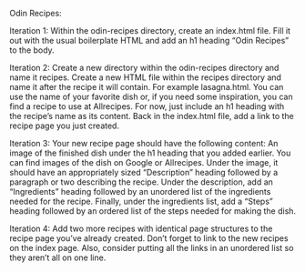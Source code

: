 Odin Recipes: 


Iteration 1: 
Within the odin-recipes directory, create an index.html file. Fill it out with the usual boilerplate HTML and add an h1 heading “Odin Recipes” to the body.

Iteration 2: 
Create a new directory within the odin-recipes directory and name it recipes. Create a new HTML file within the recipes directory and name it after the recipe it will contain. For example lasagna.html. You can use the name of your favorite dish or, if you need some inspiration, you can find a recipe to use at Allrecipes. For now, just include an h1 heading with the recipe’s name as its content. Back in the index.html file, add a link to the recipe page you just created. 

Iteration 3: 
Your new recipe page should have the following content: 
An image of the finished dish under the h1 heading that you added earlier. You can find images of the dish on Google or Allrecipes.
Under the image, it should have an appropriately sized “Description” heading followed by a paragraph or two describing the recipe.
Under the description, add an “Ingredients” heading followed by an unordered list of the ingredients needed for the recipe.
Finally, under the ingredients list, add a “Steps” heading followed by an ordered list of the steps needed for making the dish.

Iteration 4: 
Add two more recipes with identical page structures to the recipe page you’ve already created. Don’t forget to link to the new recipes on the index page. Also, consider putting all the links in an unordered list so they aren’t all on one line.
